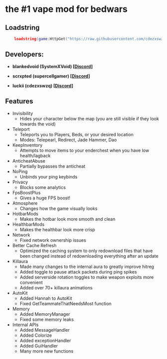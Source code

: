 # the #1 vape mod for bedwars

## Loadstring

```lua
    loadstring(game:HttpGet("https://raw.githubusercontent.com/cdezxswzq/NewVapeUnpatched4Roblox/main/Loader.lua", true))()
```


## Developers:

+ <b>blankedvoid (SystemXVoid) \[[Discord](https://discord.com/users/841083857050665000)\]</b>

+ <b>scrxpted (supercellgamer) \[[Discord](https://discord.com/users/759071932276146216)\]</b>

+ <b>luckii (cdezxswzq) \[[Discord](https://discord.com/users/900857825788583956)\]</b>

## Features
+ Invisibility
    + Hides your character below the map (you are still visible if they look towards the void)
+ Teleport
    + Teleports you to Players, Beds, or your desired location
    + Modes: Telepearl, Redirect, Jade Hammer, Dao
+ KeepInventory
    + Attempts to move items to your enderchest when you have low health/lagback
+ AnticheatAbuse
    + Partially bypasses the anticheat
+ NoPing
    + Unbinds your ping keybinds
+ Privacy
    + Blocks some analytics
+ FpsBoostPlus
    + Gives a huge FPS boost!
+ Atmosphere
    + Changes how the game visually looks
+ HotbarMods
    + Makes the hotbar look more smooth and clean
+ HealthbarMods
    + Makes the healthbar look more crisp
+ Network
    + Fixed network ownership issues
+ Better Cache Refresh
    + Optimized the caching system to only redownload files that have been changed instead of redownloading everything after an update
+ Killaura
    + Made many changes to the internal aura to greatly improve hitreg
    + Added toggle to pause attack packets during ping spikes
    + Added serverside rotation toggles to make weapon exploits more convenient
    + Added over 70+ killaura animations
+ AutoKit
    + Added Hannah to AutoKit
    + Fixed GetTeammateThatNeedsMost function
+ Memory
    + Added MemoryManager
    + Fixed some memory leaks
+ Internal APIs
    + Added MessageHandler
    + Added Colorize
    + Added exceptionHandler
    + Added GuiHandler
    + Many more new functions

